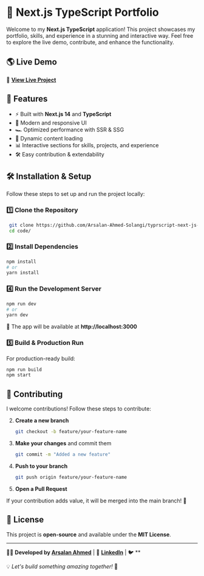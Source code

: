 # 🚀 Next.js TypeScript Portfolio

Welcome to my **Next.js TypeScript** application! This project showcases my portfolio, skills, and experience in a stunning and interactive way. Feel free to explore the live demo, contribute, and enhance the functionality.

## 🌎 Live Demo

🔗 **[View Live Project](https://typrscript-next-js-portfolio.vercel.app/)**

## 📌 Features

- ⚡ Built with **Next.js 14** and **TypeScript**
- 🎨 Modern and responsive UI
- 🏎️ Optimized performance with SSR & SSG
- 📂 Dynamic content loading
- 📊 Interactive sections for skills, projects, and experience
- 🛠️ Easy contribution & extendability

## 🛠️ Installation & Setup

Follow these steps to set up and run the project locally:

### 1️⃣ Clone the Repository

```bash
 git clone https://github.com/Arsalan-Ahmed-Solangi/typrscript-next-js-portfolio
 cd code/
```

### 2️⃣ Install Dependencies

```bash
npm install
# or
yarn install
```

### 4️⃣ Run the Development Server

```bash
npm run dev
# or
yarn dev
```

🚀 The app will be available at **http://localhost:3000**

### 5️⃣ Build & Production Run

For production-ready build:

```bash
npm run build
npm start
```

## 🎯 Contributing

I welcome contributions! Follow these steps to contribute:

2. **Create a new branch**
   ```bash
   git checkout -b feature/your-feature-name
   ```
3. **Make your changes** and commit them
   ```bash
   git commit -m "Added a new feature"
   ```
4. **Push to your branch**
   ```bash
   git push origin feature/your-feature-name
   ```
5. **Open a Pull Request**

If your contribution adds value, it will be merged into the main branch! 🚀

## 📜 License

This project is **open-source** and available under the **MIT License**.

---

👨‍💻 **Developed by [Arsalan Ahmed](https://arsalanahmedsolangi.vercel.app/)** | 💼 **[LinkedIn](https://www.linkedin.com/in/arsalan-ahmed-6b5536172/)** | 🐦 \*\*

💡 _Let's build something amazing together!_ 🚀
